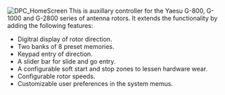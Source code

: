 ![DPC_HomeScreen](https://github.com/user-attachments/assets/26b13c4f-0b4a-4fee-811e-bba0a968de73)
This is auxillary controller for the Yaesu G-800, G-1000 and G-2800 series of antenna rotors.  It extends the functionality by adding the following features:
- Digitral display of rotor direction.
- Two banks of 8 preset memories.
- Keypad entry of direction.
- A slider bar for slide and go entry.
- A configurable soft start and stop zones to lessen hardware wear.
- Configurable rotor speeds.
- Customizable user preferences in the system memus.


